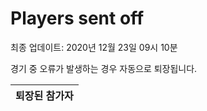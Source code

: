 # Players sent off
최종 업데이트: 2020년 12월 23일 09시 10분


경기 중 오류가 발생하는 경우 자동으로 퇴장됩니다.


| 퇴장된 참가자 |
|:---:|